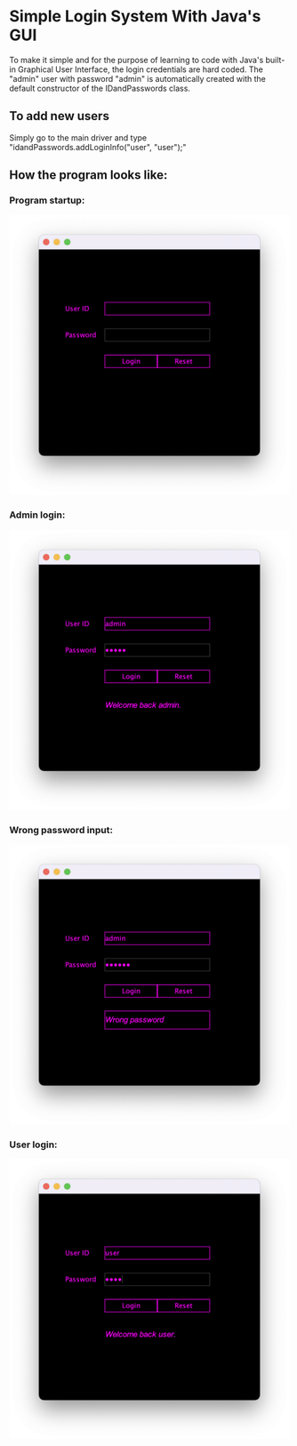 # Simple Login System With Java's GUI

To make it simple and for the purpose of learning to code with Java's built-in Graphical User Interface, the login credentials are hard coded. The "admin" user with password "admin" is automatically created with the default constructor of the IDandPasswords class.

## To add new users  

Simply go to the main driver and type "idandPasswords.addLoginInfo("user", "user");"

## How the program looks like:

### Program startup:
 
![](Images/image1.png)

### Admin login:

![](Images/image2.png)

### Wrong password input:

![](Images/image3.png)

### User login:

![](Images/image4.png)


